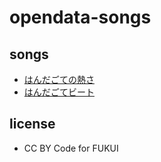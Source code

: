 # opendata-songs

## songs

- [はんだごての熱さ](handagote-no-atsusa.mp3)
- [はんだごてビート](handagote-beat.mp3)

## license

- CC BY Code for FUKUI
